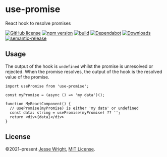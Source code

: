 # use-promise
React hook to resolve promises

[![GitHub license](https://img.shields.io/github/license/jeswr/use-promise.svg)](https://github.com/jeswr/use-promise/blob/master/LICENSE)
[![npm version](https://img.shields.io/npm/v/use-promise.svg)](https://www.npmjs.com/package/use-promise)
[![build](https://img.shields.io/github/workflow/status/jeswr/use-promise/Node.js%20CI)](https://github.com/jeswr/use-promise/tree/main/)
[![Dependabot](https://badgen.net/badge/Dependabot/enabled/green?icon=dependabot)](https://dependabot.com/)
[![Downloads](https://img.shields.io/github/downloads/jeswr/use-promise/total)](https://img.shields.io/github/downloads/jeswr/use-promise/total)
[![semantic-release](https://img.shields.io/badge/%20%20%F0%9F%93%A6%F0%9F%9A%80-semantic--release-e10079.svg)](https://github.com/semantic-release/semantic-release)

## Usage

The output of the hook is `undefined` whilst the promise is unresolved or rejected. When the promise resolves, the output of the hook is the resolved value of the promise.

```tsx
import usePromise from 'use-promise';

const myPromise = (async () => 'my data')();

function MyReactComponent() {
  // usePromise(myPromise) is either 'my data' or undefined
  const data: string = usePromise(myPromise) ?? '';
  return <div>{data}</div>
}
```

## License
©2021–present [Jesse Wright](https://github.com/jeswr), [MIT License](https://github.com/jeswr/use-promise/blob/main/LICENSE).
